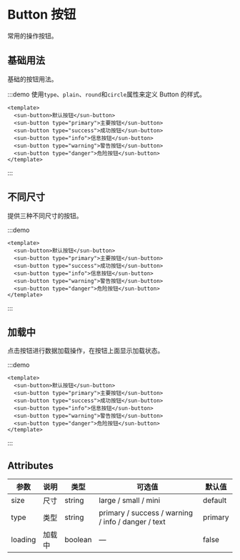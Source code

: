 # Button 按钮

常用的操作按钮。

## 基础用法

基础的按钮用法。

:::demo 使用`type`、`plain`、`round`和`circle`属性来定义 Button 的样式。

```vue
<template>
  <sun-button>默认按钮</sun-button>
  <sun-button type="primary">主要按钮</sun-button>
  <sun-button type="success">成功按钮</sun-button>
  <sun-button type="info">信息按钮</sun-button>
  <sun-button type="warning">警告按钮</sun-button>
  <sun-button type="danger">危险按钮</sun-button>
</template>
```

:::

## 不同尺寸

提供三种不同尺寸的按钮。

:::demo

```vue
<template>
  <sun-button>默认按钮</sun-button>
  <sun-button type="primary">主要按钮</sun-button>
  <sun-button type="success">成功按钮</sun-button>
  <sun-button type="info">信息按钮</sun-button>
  <sun-button type="warning">警告按钮</sun-button>
  <sun-button type="danger">危险按钮</sun-button>
</template>
```

:::

## 加载中

点击按钮进行数据加载操作，在按钮上面显示加载状态。

:::demo

```vue
<template>
  <sun-button>默认按钮</sun-button>
  <sun-button type="primary">主要按钮</sun-button>
  <sun-button type="success">成功按钮</sun-button>
  <sun-button type="info">信息按钮</sun-button>
  <sun-button type="warning">警告按钮</sun-button>
  <sun-button type="danger">危险按钮</sun-button>
</template>
```

:::

## Attributes

| 参数    | 说明   | 类型    | 可选值                                             | 默认值  |
| ------- | ------ | ------- | -------------------------------------------------- | ------- |
| size    | 尺寸   | string  | large / small / mini                               | default |
| type    | 类型   | string  | primary / success / warning / info / danger / text | primary |
| loading | 加载中 | boolean | —                                                  | false   |

